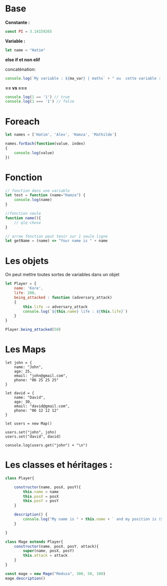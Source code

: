 # Base 
**Constante :**
```js
const PI = 3.14159265
```
**Variable :**
```js
let name = "Hatim"
```

**else if et non elif**

concaténation:
```js
console.log(`My variable : ${ma_var} | maths` + " ou  cette variable : " + autre_var)
```
**== vs ===**
```js
console.log(1 == '1') // true
console.log(1 === '1') // false
```

# Foreach
```js
let names = ['Hatim', 'Alex', 'Hamza', 'Mathilde']

names.forEach(function(value, index)
{
    console.log(value)
})
```

# Fonction
```js
// fonction dans une variable
let test = function (name="Hamza") {
    console.log(name)
}

//fonction seule
function name(){
    // qlq chose
}

// arrow fonction peut tenir sur 1 seule ligne
let getName = (name) => "Your name is " + name
```

# Les objets
On peut mettre toutes sortes de variables dans un objet
```js
let Player = {
    name: 'Kore',
    life: 200,
    being_attacked : function (adversary_attack)
    {
        this.life -= adversary_attack
        console.log(`${this.name} life : ${this.life}`)
    }
}

Player.being_attacked(50)
```

# Les Maps
```
let john = {
    name: "John",
    age: 25,
    email: "john@gmail.com",
    phone: "06 25 25 25"
}

let david = {
    name: "David",
    age: 30,
    email: "david@gmail.com",
    phone: "06 12 12 12"
}

let users = new Map()

users.set("john", john)
users.set("david", david)

console.log(users.get("john") + "\n")
```

# Les classes et héritages : 
```js
class Player{

    constructor(name, posX, posY){
        this.name = name
        this.posX = posX
        this.posY = posY
    }

    description() {
        console.log("My name is " + this.name + ` and my position is (${this.posX},${this.posY})`)
    }

}

class Mage extends Player{
    constructor(name, posX, posY, attack){
        super(name, posX, posY)
        this.attack = attack
    }
}

const mage = new Mage("Medusa", 300, 50, 100)
mage.description()
```
